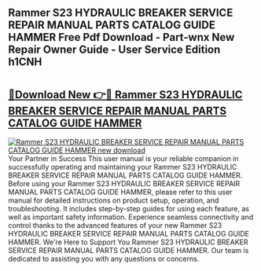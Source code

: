 ## Rammer S23 HYDRAULIC BREAKER SERVICE REPAIR MANUAL PARTS CATALOG GUIDE HAMMER Free Pdf Download - Part-wnx New Repair Owner Guide - User Service Edition h1CNH

# <h2><a href="http://bc76280.oget.top/?id=Rammer+S23+HYDRAULIC+BREAKER+SERVICE+REPAIR+MANUAL+PARTS+CATALOG+GUIDE+HAMMER">🔗Download New 👉🔴 Rammer S23 HYDRAULIC BREAKER SERVICE REPAIR MANUAL PARTS CATALOG GUIDE HAMMER</a></h2>

[![Rammer S23 HYDRAULIC BREAKER SERVICE REPAIR MANUAL PARTS CATALOG GUIDE HAMMER new download](https://i.imgur.com/5g1atiW.png)](http://bc76280.oget.top/?id=Rammer+S23+HYDRAULIC+BREAKER+SERVICE+REPAIR+MANUAL+PARTS+CATALOG+GUIDE+HAMMER)
Your Partner in Success This user manual is your reliable companion in successfully operating and maintaining your Rammer S23 HYDRAULIC BREAKER SERVICE REPAIR MANUAL PARTS CATALOG GUIDE HAMMER. Before using your Rammer S23 HYDRAULIC BREAKER SERVICE REPAIR MANUAL PARTS CATALOG GUIDE HAMMER, please refer to this user manual for detailed instructions on product setup, operation, and troubleshooting. It includes step-by-step guides for using each feature, as well as important safety information. Experience seamless connectivity and control thanks to the advanced features of your new Rammer S23 HYDRAULIC BREAKER SERVICE REPAIR MANUAL PARTS CATALOG GUIDE HAMMER. We're Here to Support You Rammer S23 HYDRAULIC BREAKER SERVICE REPAIR MANUAL PARTS CATALOG GUIDE HAMMER. Our team is dedicated to assisting you with any questions or concerns.
